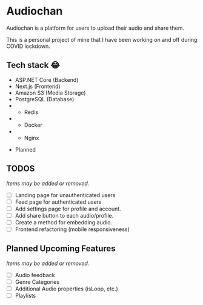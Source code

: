 # Audiochan

Audiochan is a platform for users to upload their audio and share them.

This is a personal project of mine that I have been working on and off during COVID lockdown.

## Tech stack 😂

- ASP.NET Core (Backend)
- Next.js (Frontend)
- Amazon S3 (Media Storage)
- PostgreSQL (Database)
- * Redis
- * Docker
- * Nginx

* Planned

## TODOS

*Items may be added or removed.*

- [ ] Landing page for unauthenticated users
- [ ] Feed page for authenticated users
- [ ] Add settings page for profile and account.
- [ ] Add share button to each audio/profile.
- [ ] Create a method for embedding audio.
- [ ] Frontend refactoring (mobile responsiveness)

## Planned Upcoming Features

*Items may be added or removed.*

- [ ] Audio feedback
- [ ] Genre Categories
- [ ] Additional Audio properties (isLoop, etc.)
- [ ] Playlists
